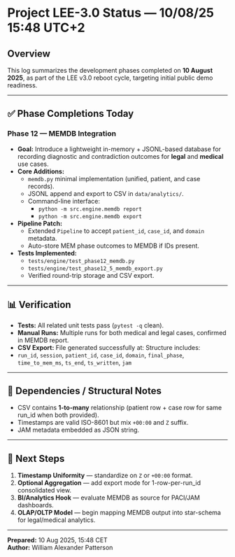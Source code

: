 # Project LEE-3.0 Status — 10/08/25 15:48 UTC+2

## Overview
This log summarizes the development phases completed on **10 August 2025**, as part of the LEE v3.0 reboot cycle, targeting initial public demo readiness.

---

## ✅ Phase Completions Today

### **Phase 12 — MEMDB Integration**
- **Goal:** Introduce a lightweight in-memory + JSONL-based database for recording diagnostic and contradiction outcomes for **legal** and **medical** use cases.
- **Core Additions:**
  - `memdb.py` minimal implementation (unified, patient, and case records).
  - JSONL append and export to CSV in `data/analytics/`.
  - Command-line interface:
    - `python -m src.engine.memdb report`
    - `python -m src.engine.memdb export`
- **Pipeline Patch:**
  - Extended `Pipeline` to accept `patient_id`, `case_id`, and `domain` metadata.
  - Auto-store MEM phase outcomes to MEMDB if IDs present.
- **Tests Implemented:**
  - `tests/engine/test_phase12_memdb.py`
  - `tests/engine/test_phase12_5_memdb_export.py`
  - Verified round-trip storage and CSV export.

---

## 📊 Verification
- **Tests:** All related unit tests pass (`pytest -q` clean).
- **Manual Runs:** Multiple runs for both medical and legal cases, confirmed in MEMDB report.
- **CSV Export:** File generated successfully at:
Structure includes:
- `run_id`, `session`, `patient_id`, `case_id`, `domain`, `final_phase`, `time_to_mem_ms`, `ts_end`, `ts_written`, `jam`

---

## 🧩 Dependencies / Structural Notes
- CSV contains **1-to-many** relationship (patient row + case row for same run_id when both provided).
- Timestamps are valid ISO-8601 but mix `+00:00` and `Z` suffix.
- JAM metadata embedded as JSON string.

---

## 🚀 Next Steps
1. **Timestamp Uniformity** — standardize on `Z` or `+00:00` format.
2. **Optional Aggregation** — add export mode for 1-row-per-run_id consolidated view.
3. **BI/Analytics Hook** — evaluate MEMDB as source for PACI/JAM dashboards.
4. **OLAP/OLTP Model** — begin mapping MEMDB output into star-schema for legal/medical analytics.

---

**Prepared:** 10 Aug 2025, 15:48 CET  
**Author:** William Alexander Patterson